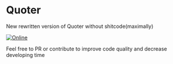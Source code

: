 # Quoter
New rewritten version of Quoter without shitcode(maximally)

<a href="https://discord.gg/Ng2qJqA72m">
    <img 
      src="https://img.shields.io/discord/811663819721539674?color=7289da&label=Discord&logo=discord&logoColor=white" 
      alt="Online"
    >
  </a>
  
  
  Feel free to PR or contribute to improve code quality and decrease developing time
